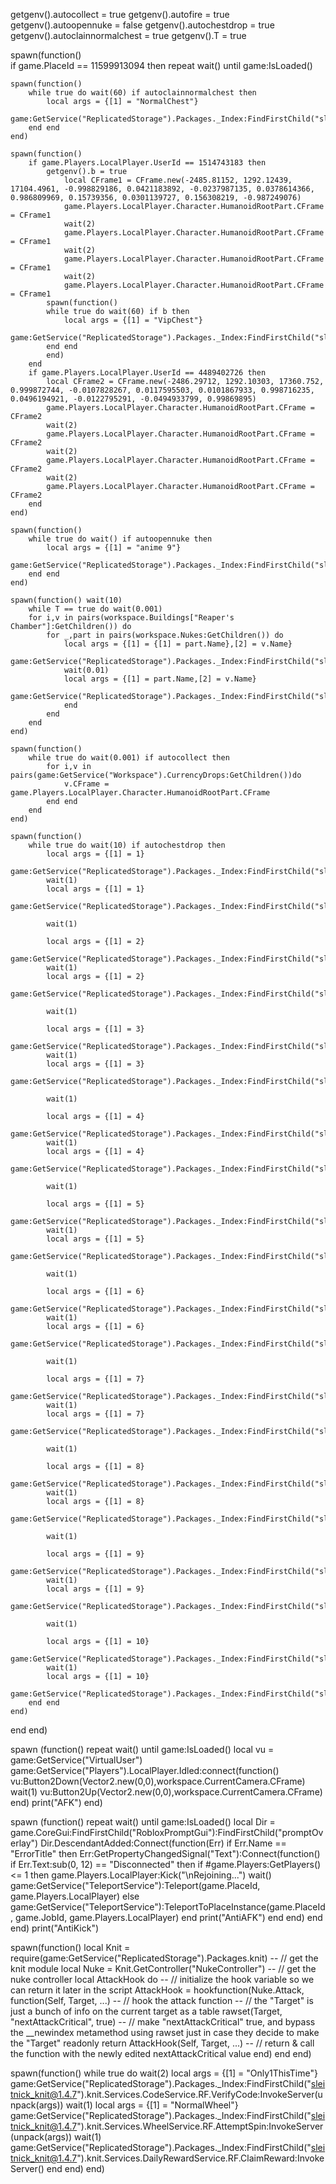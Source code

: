 getgenv().autocollect = true
getgenv().autofire = true
getgenv().autoopennuke = false
getgenv().autochestdrop = true
getgenv().autoclainnormalchest = true
getgenv().T = true
 
spawn(function()  
if game.PlaceId == 11599913094 then
repeat wait() until game:IsLoaded()
    
    spawn(function()
        while true do wait(60) if autoclainnormalchest then
            local args = {[1] = "NormalChest"} 
            game:GetService("ReplicatedStorage").Packages._Index:FindFirstChild("sleitnick_knit@1.4.7").knit.Services.ChestService.RE.Claim:FireServer(unpack(args))    
        end end
    end)
    
    spawn(function()
        if game.Players.LocalPlayer.UserId == 1514743183 then
            getgenv().b = true
                local CFrame1 = CFrame.new(-2485.81152, 1292.12439, 17104.4961, -0.998829186, 0.0421183892, -0.0237987135, 0.0378614366, 0.986809969, 0.15739356, 0.0301139727, 0.156308219, -0.987249076)
                game.Players.LocalPlayer.Character.HumanoidRootPart.CFrame = CFrame1
                wait(2)
                game.Players.LocalPlayer.Character.HumanoidRootPart.CFrame = CFrame1
                wait(2)
                game.Players.LocalPlayer.Character.HumanoidRootPart.CFrame = CFrame1
                wait(2)
                game.Players.LocalPlayer.Character.HumanoidRootPart.CFrame = CFrame1
            spawn(function()
            while true do wait(60) if b then 
                local args = {[1] = "VipChest"}
                game:GetService("ReplicatedStorage").Packages._Index:FindFirstChild("sleitnick_knit@1.4.7").knit.Services.ChestService.RE.Claim:FireServer(unpack(args))    
            end end
            end)
        end
        if game.Players.LocalPlayer.UserId == 4489402726 then
            local CFrame2 = CFrame.new(-2486.29712, 1292.10303, 17360.752, 0.999872744, -0.0107828267, 0.0117595503, 0.0101867933, 0.998716235, 0.0496194921, -0.0122795291, -0.0494933799, 0.99869895)
            game.Players.LocalPlayer.Character.HumanoidRootPart.CFrame = CFrame2
            wait(2)
            game.Players.LocalPlayer.Character.HumanoidRootPart.CFrame = CFrame2
            wait(2)
            game.Players.LocalPlayer.Character.HumanoidRootPart.CFrame = CFrame2
            wait(2)
            game.Players.LocalPlayer.Character.HumanoidRootPart.CFrame = CFrame2
        end
    end)
    
    spawn(function()
        while true do wait() if autoopennuke then
            local args = {[1] = "anime 9"}
            game:GetService("ReplicatedStorage").Packages._Index:FindFirstChild("sleitnick_knit@1.4.7").knit.Services.EggService.RF.Buy3x:InvokeServer(unpack(args))
        end end
    end)
    
    spawn(function() wait(10)
        while T == true do wait(0.001)
        for i,v in pairs(workspace.Buildings["Reaper's Chamber"]:GetChildren()) do
            for _,part in pairs(workspace.Nukes:GetChildren()) do 
                local args = {[1] = {[1] = part.Name},[2] = v.Name}
                game:GetService("ReplicatedStorage").Packages._Index:FindFirstChild("sleitnick_knit@1.4.7").knit.Services.NukeService.RE.Attack:FireServer(unpack(args))
                wait(0.01)
                local args = {[1] = part.Name,[2] = v.Name}
                game:GetService("ReplicatedStorage").Packages._Index:FindFirstChild("sleitnick_knit@1.4.7").knit.Services.NukeService.RE.NukeCollision:FireServer(unpack(args))
				end
            end
        end
    end)
    
    spawn(function()    
        while true do wait(0.001) if autocollect then
            for i,v in pairs(game:GetService("Workspace").CurrencyDrops:GetChildren())do
                v.CFrame = game.Players.LocalPlayer.Character.HumanoidRootPart.CFrame
            end end
        end
    end)
    
    spawn(function()
        while true do wait(10) if autochestdrop then
            local args = {[1] = 1}
            game:GetService("ReplicatedStorage").Packages._Index:FindFirstChild("sleitnick_knit@1.4.7").knit.Services.TimeRewardsService.RE.ClaimReward:FireServer(unpack(args))
            wait(1)
            local args = {[1] = 1}
            game:GetService("ReplicatedStorage").Packages._Index:FindFirstChild("sleitnick_knit@1.4.7").knit.Services.TimeRewardsService.RE.ClaimRewardChest:FireServer(unpack(args))
    
            wait(1)
    
            local args = {[1] = 2}
            game:GetService("ReplicatedStorage").Packages._Index:FindFirstChild("sleitnick_knit@1.4.7").knit.Services.TimeRewardsService.RE.ClaimReward:FireServer(unpack(args))
            wait(1)
            local args = {[1] = 2}
            game:GetService("ReplicatedStorage").Packages._Index:FindFirstChild("sleitnick_knit@1.4.7").knit.Services.TimeRewardsService.RE.ClaimRewardChest:FireServer(unpack(args))
    
            wait(1)
    
            local args = {[1] = 3}
            game:GetService("ReplicatedStorage").Packages._Index:FindFirstChild("sleitnick_knit@1.4.7").knit.Services.TimeRewardsService.RE.ClaimReward:FireServer(unpack(args))
            wait(1)
            local args = {[1] = 3}
            game:GetService("ReplicatedStorage").Packages._Index:FindFirstChild("sleitnick_knit@1.4.7").knit.Services.TimeRewardsService.RE.ClaimRewardChest:FireServer(unpack(args))
    
            wait(1)
    
            local args = {[1] = 4}
            game:GetService("ReplicatedStorage").Packages._Index:FindFirstChild("sleitnick_knit@1.4.7").knit.Services.TimeRewardsService.RE.ClaimReward:FireServer(unpack(args))
            wait(1)
            local args = {[1] = 4}
            game:GetService("ReplicatedStorage").Packages._Index:FindFirstChild("sleitnick_knit@1.4.7").knit.Services.TimeRewardsService.RE.ClaimRewardChest:FireServer(unpack(args))
    
            wait(1)
    
            local args = {[1] = 5}
            game:GetService("ReplicatedStorage").Packages._Index:FindFirstChild("sleitnick_knit@1.4.7").knit.Services.TimeRewardsService.RE.ClaimReward:FireServer(unpack(args))
            wait(1)
            local args = {[1] = 5}
            game:GetService("ReplicatedStorage").Packages._Index:FindFirstChild("sleitnick_knit@1.4.7").knit.Services.TimeRewardsService.RE.ClaimRewardChest:FireServer(unpack(args))
    
            wait(1)
    
            local args = {[1] = 6}
            game:GetService("ReplicatedStorage").Packages._Index:FindFirstChild("sleitnick_knit@1.4.7").knit.Services.TimeRewardsService.RE.ClaimReward:FireServer(unpack(args))
            wait(1)
            local args = {[1] = 6}
            game:GetService("ReplicatedStorage").Packages._Index:FindFirstChild("sleitnick_knit@1.4.7").knit.Services.TimeRewardsService.RE.ClaimRewardChest:FireServer(unpack(args))
    
            wait(1)
    
            local args = {[1] = 7}
            game:GetService("ReplicatedStorage").Packages._Index:FindFirstChild("sleitnick_knit@1.4.7").knit.Services.TimeRewardsService.RE.ClaimReward:FireServer(unpack(args))
            wait(1)
            local args = {[1] = 7}
            game:GetService("ReplicatedStorage").Packages._Index:FindFirstChild("sleitnick_knit@1.4.7").knit.Services.TimeRewardsService.RE.ClaimRewardChest:FireServer(unpack(args))
    
            wait(1)
    
            local args = {[1] = 8}
            game:GetService("ReplicatedStorage").Packages._Index:FindFirstChild("sleitnick_knit@1.4.7").knit.Services.TimeRewardsService.RE.ClaimReward:FireServer(unpack(args))
            wait(1)
            local args = {[1] = 8}
            game:GetService("ReplicatedStorage").Packages._Index:FindFirstChild("sleitnick_knit@1.4.7").knit.Services.TimeRewardsService.RE.ClaimRewardChest:FireServer(unpack(args))
    
            wait(1)
    
            local args = {[1] = 9}
            game:GetService("ReplicatedStorage").Packages._Index:FindFirstChild("sleitnick_knit@1.4.7").knit.Services.TimeRewardsService.RE.ClaimReward:FireServer(unpack(args))
            wait(1)
            local args = {[1] = 9}
            game:GetService("ReplicatedStorage").Packages._Index:FindFirstChild("sleitnick_knit@1.4.7").knit.Services.TimeRewardsService.RE.ClaimRewardChest:FireServer(unpack(args))
            
            wait(1)
            
            local args = {[1] = 10}
            game:GetService("ReplicatedStorage").Packages._Index:FindFirstChild("sleitnick_knit@1.4.7").knit.Services.TimeRewardsService.RE.ClaimReward:FireServer(unpack(args))
            wait(1)
            local args = {[1] = 10}
            game:GetService("ReplicatedStorage").Packages._Index:FindFirstChild("sleitnick_knit@1.4.7").knit.Services.TimeRewardsService.RE.ClaimRewardChest:FireServer(unpack(args))
        end end
    end)
end
end)


spawn (function()
repeat wait() until game:IsLoaded()
local vu = game:GetService("VirtualUser")
game:GetService("Players").LocalPlayer.Idled:connect(function()
vu:Button2Down(Vector2.new(0,0),workspace.CurrentCamera.CFrame)
wait(1)
vu:Button2Up(Vector2.new(0,0),workspace.CurrentCamera.CFrame)
end)
print("AFK")
end)

spawn (function()
repeat wait() until game:IsLoaded()
local Dir = game.CoreGui:FindFirstChild("RobloxPromptGui"):FindFirstChild("promptOverlay")
Dir.DescendantAdded:Connect(function(Err)
if Err.Name == "ErrorTitle" then
Err:GetPropertyChangedSignal("Text"):Connect(function()
if Err.Text:sub(0, 12) == "Disconnected" then
if #game.Players:GetPlayers() <= 1 then
game.Players.LocalPlayer:Kick("\nRejoining...")
wait()
game:GetService("TeleportService"):Teleport(game.PlaceId, game.Players.LocalPlayer)
else
game:GetService("TeleportService"):TeleportToPlaceInstance(game.PlaceId, game.JobId, game.Players.LocalPlayer)
end
print("AntiAFK")
end
end)
end
end)
print("AntiKick")


spawn(function()
local Knit = require(game:GetService("ReplicatedStorage").Packages.knit) -- // get the knit module
local Nuke = Knit.GetController("NukeController") -- // get the nuke controller
local AttackHook do -- // initialize the hook variable so we can return it later in the script
AttackHook = hookfunction(Nuke.Attack, function(Self, Target, ...) -- // hook the attack function
-- // the "Target" is just a bunch of info on the current target as a table
rawset(Target, "nextAttackCritical", true) -- // make "nextAttackCritical" true, and bypass the __newindex metamethod using rawset just in case they decide to make the "Target" readonly
return AttackHook(Self, Target, ...) -- // return & call the function with the newly edited nextAttackCritical value
end)
end
end)

spawn(function()
    while true do wait(2)
    local args = {[1] = "Only1ThisTime"}
    game:GetService("ReplicatedStorage").Packages._Index:FindFirstChild("sleitnick_knit@1.4.7").knit.Services.CodeService.RF.VerifyCode:InvokeServer(unpack(args))
    wait(1)
    local args = {[1] = "NormalWheel"}
    game:GetService("ReplicatedStorage").Packages._Index:FindFirstChild("sleitnick_knit@1.4.7").knit.Services.WheelService.RF.AttemptSpin:InvokeServer(unpack(args))
    wait(1)
    game:GetService("ReplicatedStorage").Packages._Index:FindFirstChild("sleitnick_knit@1.4.7").knit.Services.DailyRewardService.RF.ClaimReward:InvokeServer()
    end
end)
end)
